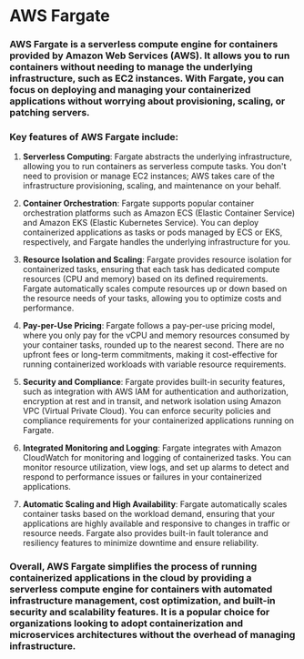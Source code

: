 # AWS Fargate

### AWS Fargate is a serverless compute engine for containers provided by Amazon Web Services (AWS). It allows you to run containers without needing to manage the underlying infrastructure, such as EC2 instances. With Fargate, you can focus on deploying and managing your containerized applications without worrying about provisioning, scaling, or patching servers.

### Key features of AWS Fargate include:

1. **Serverless Computing**: Fargate abstracts the underlying infrastructure, allowing you to run containers as serverless compute tasks. You don't need to provision or manage EC2 instances; AWS takes care of the infrastructure provisioning, scaling, and maintenance on your behalf.

2. **Container Orchestration**: Fargate supports popular container orchestration platforms such as Amazon ECS (Elastic Container Service) and Amazon EKS (Elastic Kubernetes Service). You can deploy containerized applications as tasks or pods managed by ECS or EKS, respectively, and Fargate handles the underlying infrastructure for you.

3. **Resource Isolation and Scaling**: Fargate provides resource isolation for containerized tasks, ensuring that each task has dedicated compute resources (CPU and memory) based on its defined requirements. Fargate automatically scales compute resources up or down based on the resource needs of your tasks, allowing you to optimize costs and performance.

4. **Pay-per-Use Pricing**: Fargate follows a pay-per-use pricing model, where you only pay for the vCPU and memory resources consumed by your container tasks, rounded up to the nearest second. There are no upfront fees or long-term commitments, making it cost-effective for running containerized workloads with variable resource requirements.

5. **Security and Compliance**: Fargate provides built-in security features, such as integration with AWS IAM for authentication and authorization, encryption at rest and in transit, and network isolation using Amazon VPC (Virtual Private Cloud). You can enforce security policies and compliance requirements for your containerized applications running on Fargate.

6. **Integrated Monitoring and Logging**: Fargate integrates with Amazon CloudWatch for monitoring and logging of containerized tasks. You can monitor resource utilization, view logs, and set up alarms to detect and respond to performance issues or failures in your containerized applications.

7. **Automatic Scaling and High Availability**: Fargate automatically scales container tasks based on the workload demand, ensuring that your applications are highly available and responsive to changes in traffic or resource needs. Fargate also provides built-in fault tolerance and resiliency features to minimize downtime and ensure reliability.

### Overall, AWS Fargate simplifies the process of running containerized applications in the cloud by providing a serverless compute engine for containers with automated infrastructure management, cost optimization, and built-in security and scalability features. It is a popular choice for organizations looking to adopt containerization and microservices architectures without the overhead of managing infrastructure.

